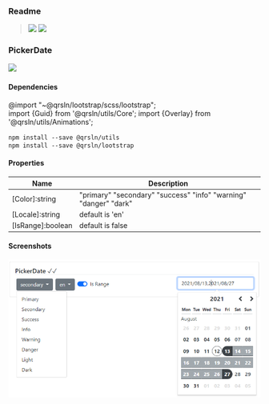 ### Readme

> [![](https://img.shields.io/badge/Main-readme-white?style=for-the-badge)](../../readme.md)
> [![](https://img.shields.io/badge/usage-orange?style=for-the-badge)](usage.md)

### PickerDate

[![](https://img.shields.io/badge/Demo-blue?style=for-the-badge)](https://krsln.github.io/Showcase/Beta/PickerDate)

#### Dependencies

@import "~@qrsln/lootstrap/scss/lootstrap";  
import {Guid} from '@qrsln/utils/Core';
import {Overlay} from '@qrsln/utils/Animations';

```shell
npm install --save @qrsln/utils
npm install --save @qrsln/lootstrap
```

#### Properties

| Name              | Description                                                      |
|-------------------|------------------------------------------------------------------|
| [Color]:string    | "primary" "secondary" "success" "info" "warning" "danger" "dark" |
| [Locale]:string   | default is 'en'                                                  |
| [IsRange]:boolean | default is false                                                 |

#### Screenshots

![](../../../../Images/Screenshots/PickerDate_2021-08-12.png "PickerDate")  
